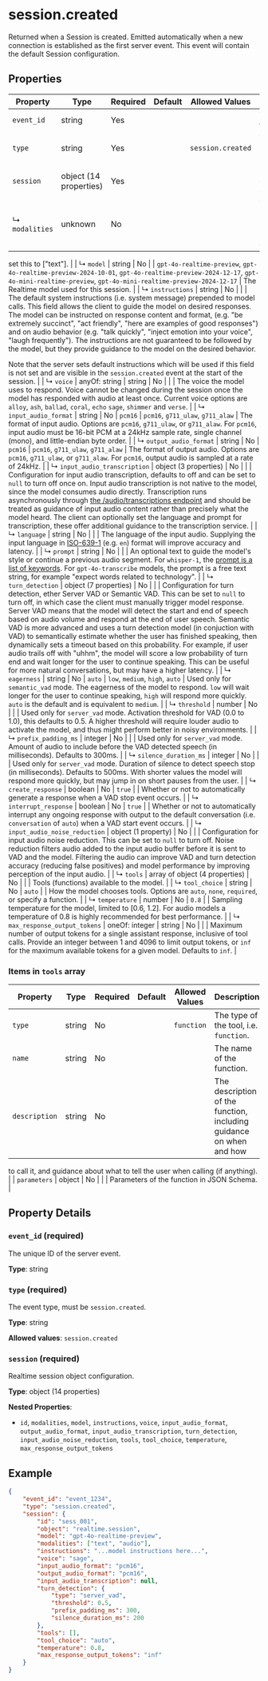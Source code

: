 # session.created

Returned when a Session is created. Emitted automatically when a new 
connection is established as the first server event. This event will contain 
the default Session configuration.


## Properties

| Property | Type | Required | Default | Allowed Values | Description |
| -------- | ---- | -------- | ------- | -------------- | ----------- |
| `event_id` | string | Yes |  |  | The unique ID of the server event. |
| `type` | string | Yes |  | `session.created` | The event type, must be `session.created`. |
| `session` | object (14 properties) | Yes |  |  | Realtime session object configuration. |
|   ↳ `modalities` | unknown | No |  |  | The set of modalities the model can respond with. To disable audio,
set this to ["text"].
 |
|   ↳ `model` | string | No |  | `gpt-4o-realtime-preview`, `gpt-4o-realtime-preview-2024-10-01`, `gpt-4o-realtime-preview-2024-12-17`, `gpt-4o-mini-realtime-preview`, `gpt-4o-mini-realtime-preview-2024-12-17` | The Realtime model used for this session.
 |
|   ↳ `instructions` | string | No |  |  | The default system instructions (i.e. system message) prepended to model  calls. This field allows the client to guide the model on desired  responses. The model can be instructed on response content and format,  (e.g. "be extremely succinct", "act friendly", "here are examples of good  responses") and on audio behavior (e.g. "talk quickly", "inject emotion  into your voice", "laugh frequently"). The instructions are not guaranteed  to be followed by the model, but they provide guidance to the model on the desired behavior.

Note that the server sets default instructions which will be used if this  field is not set and are visible in the `session.created` event at the  start of the session.
 |
|   ↳ `voice` | anyOf: string | string | No |  |  | The voice the model uses to respond. Voice cannot be changed during the 
session once the model has responded with audio at least once. Current 
voice options are `alloy`, `ash`, `ballad`, `coral`, `echo` `sage`, 
`shimmer` and `verse`.
 |
|   ↳ `input_audio_format` | string | No | `pcm16` | `pcm16`, `g711_ulaw`, `g711_alaw` | The format of input audio. Options are `pcm16`, `g711_ulaw`, or `g711_alaw`.
For `pcm16`, input audio must be 16-bit PCM at a 24kHz sample rate, 
single channel (mono), and little-endian byte order.
 |
|   ↳ `output_audio_format` | string | No | `pcm16` | `pcm16`, `g711_ulaw`, `g711_alaw` | The format of output audio. Options are `pcm16`, `g711_ulaw`, or `g711_alaw`.
For `pcm16`, output audio is sampled at a rate of 24kHz.
 |
|   ↳ `input_audio_transcription` | object (3 properties) | No |  |  | Configuration for input audio transcription, defaults to off and can be  set to `null` to turn off once on. Input audio transcription is not native to the model, since the model consumes audio directly. Transcription runs  asynchronously through [the /audio/transcriptions endpoint](https://platform.openai.com/docs/api-reference/audio/createTranscription) and should be treated as guidance of input audio content rather than precisely what the model heard. The client can optionally set the language and prompt for transcription, these offer additional guidance to the transcription service.
 |
|     ↳ `language` | string | No |  |  | The language of the input audio. Supplying the input language in
[ISO-639-1](https://en.wikipedia.org/wiki/List_of_ISO_639-1_codes) (e.g. `en`) format
will improve accuracy and latency.
 |
|     ↳ `prompt` | string | No |  |  | An optional text to guide the model's style or continue a previous audio
segment.
For `whisper-1`, the [prompt is a list of keywords](/docs/guides/speech-to-text#prompting).
For `gpt-4o-transcribe` models, the prompt is a free text string, for example "expect words related to technology".
 |
|   ↳ `turn_detection` | object (7 properties) | No |  |  | Configuration for turn detection, ether Server VAD or Semantic VAD. This can be set to `null` to turn off, in which case the client must manually trigger model response.
Server VAD means that the model will detect the start and end of speech based on audio volume and respond at the end of user speech.
Semantic VAD is more advanced and uses a turn detection model (in conjuction with VAD) to semantically estimate whether the user has finished speaking, then dynamically sets a timeout based on this probability. For example, if user audio trails off with "uhhm", the model will score a low probability of turn end and wait longer for the user to continue speaking. This can be useful for more natural conversations, but may have a higher latency.
 |
|     ↳ `eagerness` | string | No | `auto` | `low`, `medium`, `high`, `auto` | Used only for `semantic_vad` mode. The eagerness of the model to respond. `low` will wait longer for the user to continue speaking, `high` will respond more quickly. `auto` is the default and is equivalent to `medium`.
 |
|     ↳ `threshold` | number | No |  |  | Used only for `server_vad` mode. Activation threshold for VAD (0.0 to 1.0), this defaults to 0.5. A 
higher threshold will require louder audio to activate the model, and 
thus might perform better in noisy environments.
 |
|     ↳ `prefix_padding_ms` | integer | No |  |  | Used only for `server_vad` mode. Amount of audio to include before the VAD detected speech (in 
milliseconds). Defaults to 300ms.
 |
|     ↳ `silence_duration_ms` | integer | No |  |  | Used only for `server_vad` mode. Duration of silence to detect speech stop (in milliseconds). Defaults 
to 500ms. With shorter values the model will respond more quickly, 
but may jump in on short pauses from the user.
 |
|     ↳ `create_response` | boolean | No | `true` |  | Whether or not to automatically generate a response when a VAD stop event occurs.
 |
|     ↳ `interrupt_response` | boolean | No | `true` |  | Whether or not to automatically interrupt any ongoing response with output to the default
conversation (i.e. `conversation` of `auto`) when a VAD start event occurs.
 |
|   ↳ `input_audio_noise_reduction` | object (1 property) | No |  |  | Configuration for input audio noise reduction. This can be set to `null` to turn off.
Noise reduction filters audio added to the input audio buffer before it is sent to VAD and the model.
Filtering the audio can improve VAD and turn detection accuracy (reducing false positives) and model performance by improving perception of the input audio.
 |
|   ↳ `tools` | array of object (4 properties) | No |  |  | Tools (functions) available to the model. |
|   ↳ `tool_choice` | string | No | `auto` |  | How the model chooses tools. Options are `auto`, `none`, `required`, or 
specify a function.
 |
|   ↳ `temperature` | number | No | `0.8` |  | Sampling temperature for the model, limited to [0.6, 1.2]. For audio models a temperature of 0.8 is highly recommended for best performance.
 |
|   ↳ `max_response_output_tokens` | oneOf: integer | string | No |  |  | Maximum number of output tokens for a single assistant response,
inclusive of tool calls. Provide an integer between 1 and 4096 to
limit output tokens, or `inf` for the maximum available tokens for a
given model. Defaults to `inf`.
 |


### Items in `tools` array

| Property | Type | Required | Default | Allowed Values | Description |
| -------- | ---- | -------- | ------- | -------------- | ----------- |
| `type` | string | No |  | `function` | The type of the tool, i.e. `function`. |
| `name` | string | No |  |  | The name of the function. |
| `description` | string | No |  |  | The description of the function, including guidance on when and how 
to call it, and guidance about what to tell the user when calling 
(if anything).
 |
| `parameters` | object | No |  |  | Parameters of the function in JSON Schema. |

## Property Details

### `event_id` (required)

The unique ID of the server event.

**Type**: string

### `type` (required)

The event type, must be `session.created`.

**Type**: string

**Allowed values**: `session.created`

### `session` (required)

Realtime session object configuration.

**Type**: object (14 properties)

**Nested Properties**:

* `id`, `modalities`, `model`, `instructions`, `voice`, `input_audio_format`, `output_audio_format`, `input_audio_transcription`, `turn_detection`, `input_audio_noise_reduction`, `tools`, `tool_choice`, `temperature`, `max_response_output_tokens`

## Example

```json
{
    "event_id": "event_1234",
    "type": "session.created",
    "session": {
        "id": "sess_001",
        "object": "realtime.session",
        "model": "gpt-4o-realtime-preview",
        "modalities": ["text", "audio"],
        "instructions": "...model instructions here...",
        "voice": "sage",
        "input_audio_format": "pcm16",
        "output_audio_format": "pcm16",
        "input_audio_transcription": null,
        "turn_detection": {
            "type": "server_vad",
            "threshold": 0.5,
            "prefix_padding_ms": 300,
            "silence_duration_ms": 200
        },
        "tools": [],
        "tool_choice": "auto",
        "temperature": 0.8,
        "max_response_output_tokens": "inf"
    }
}

```

